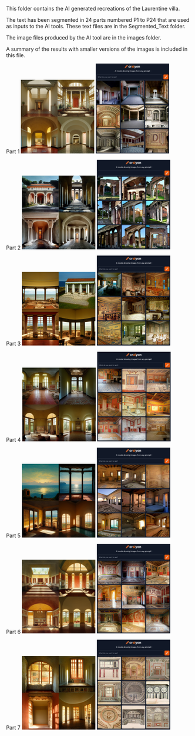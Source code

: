 
This folder contains the AI generated recreations of the Laurentine villa. 

The text has been segmented in 24 parts numbered P1 to P24 that are used as inputs to the AI tools. These text files are in the Segmented_Text folder.

The image files produced by the AI tool are in the images folder. 

A summary of the results with smaller versions of the images is included in this file.  

Part 1 
<img src = Images/P1M.png width = 200>  <img src = Images/P1C.png width = 200> 

Part 2 
<img src = Images/P2M.png width = 200>  <img src = Images/P2C.png width = 200> 

Part 3 
<img src = Images/P3M.png width = 200>  <img src = Images/P3C.png width = 200> 

Part 4 
<img src = Images/P4M.png width = 200>  <img src = Images/P4C.png width = 200> 

Part 5 
<img src = Images/P5M.png width = 200>  <img src = Images/P5C.png width = 200> 

Part 6 
<img src = Images/P6M.png width = 200>  <img src = Images/P6C.png width = 200> 

Part 7 
<img src = Images/P7M.png width = 200>  <img src = Images/P7C.png width = 200> 
